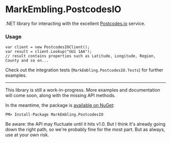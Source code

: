 MarkEmbling.PostcodesIO
=======================

.NET library for interacting with the excellent [Postcodes.io][1] service.

### Usage

    var client = new PostcodesIOClient();
	var result = client.Lookup("GU1 1AA");
    // result contains properties such as Latitude, Longitude, Region, County and so on...

Check out the integration tests (`MarkEmbling.PostcodesIO.Tests`) for further examples.

----------

This library is still a work-in-progress. More examples and documentation will come soon, along with the missing API methods.

In the meantime, the package is [available on NuGet][2]:

    PM> Install-Package MarkEmbling.PostcodesIO

Be aware: the API may fluctuate until it hits v1.0. But I think it's already going down the right path, so we're probably fine for the most part. But as always, use at your own risk.


[1]: http://postcodes.io/
[2]: https://www.nuget.org/packages/MarkEmbling.PostcodesIO/
